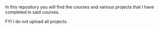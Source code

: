 In this repository you will find the courses and various projects that I have completed in said courses. 

FYI I do not upload all projects.